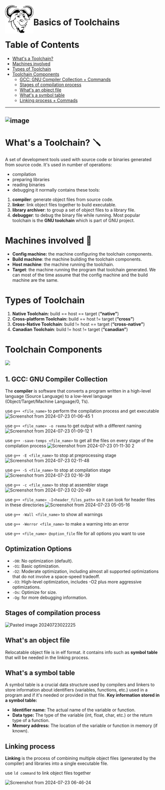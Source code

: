 <img src="../../images/gnu-svgrepo-com.svg" align="left" width="92">

# Basics of Toolchains 
# Table of Contents 

- [What's a Toolchain? ](#whats-a-toolchain-)
- [Machines involved ](#machines-involved-)
- [Types of Toolchain](#types-of-toolchain)
- [Toolchain Components](#toolchain-components)
	- [GCC: GNU Compiler Collection + Commands](#1-gcc-gnu-compiler-collection)
	- [Stages of compilation process](#stages-of-compilation-process)
	- [What's an object file](#whats-an-object-file)
	- [What's a symbol table](#whats-a-symbol-table)
	- [Linking process + Commads](#linking-process)
---
![image](https://github.com/user-attachments/assets/7bbecbf4-aab6-47a2-b039-d8f2aadea7b6)
---
# What's a Toolchain? 🪛

A set of development tools used with source code or binaries generated from source code. It's used in number of operations:
- compilation
- preparing libraries
- reading binaries
- debugging
it normally contains these tools:
1. **compiler**: generate object files from source code.
2. **linker**: link object files together to build executable.
3. **library archiver**: to group a set of object files to a library file.
4. **debugger**: to debug the binary file while running.
Most popular toolchain is the **GNU toolchain** which is part of GNU project.

# Machines involved 🎰
- **Config machine:** the machine configuring the toolchain components.
- **Build machine**: the machine building the toolchain components.
- **Host machine**: the machine running the toolchain.
- **Target**: the machine running the program that toolchain generated.
We can most of the time assume that the config machine and the build machine are the same.
# Types of Toolchain
1. **Native Toolchain:** build == host == target (**“native”**)
3. **Cross-platform Toolchain:** build == host != target (**“cross”**)
4. **Cross-Native Toolchain**: build != host == target (**“cross-native”**)
5. **Canadian Toolchain**: build != host != target (**“canadian”**)
# Toolchain Components 
<img src="https://github.com/user-attachments/assets/fa143ec8-09f8-4404-a735-3ea5ac8e056c" width="500">



## 1. GCC: GNU Compiler Collection
The **compiler** is software that converts a program written in a high-level language (Source Language) to a low-level language (Object/Target/Machine Language/0, 1’s).

use `g++ <file_name>` to perform the compilation process and get executable
![Screenshot from 2024-07-23 01-06-45 1](https://github.com/user-attachments/assets/38b183d1-ead7-466f-8979-4f969343c571)


use `g++ <file_name> -o reema` to get output with a different naming
![Screenshot from 2024-07-23 01-09-12 1](https://github.com/user-attachments/assets/a7c782b5-20d9-44ab-ba44-c4f25f3d40db)


use `g++ -save-temps <file_name>` to get all the files on every stage of the compilation process
![Screenshot from 2024-07-23 01-11-30 2](https://github.com/user-attachments/assets/87c14302-3528-41b8-8b8f-9374e4d0c319)

use `g++ -E <file_name>` to stop at preprocessing stage
![Screenshot from 2024-07-23 02-11-48](https://github.com/user-attachments/assets/47b4f0b5-88d8-4141-afca-81900b1c0524)

use `g++ -S <file_name>` to stop at compilation stage
![Screenshot from 2024-07-23 02-16-39](https://github.com/user-attachments/assets/f5a585b8-2de8-41a1-9d11-01d0266008f0)

use `g++ -c <file_name>` to  stop at assembler stage
![Screenshot from 2024-07-23 02-20-49](https://github.com/user-attachments/assets/1d03b770-60d0-48cd-bc08-e1588620cd08)


use `g++ <file_name> -I<header_files_path>` so it can look for header files in these directories
![Screenshot from 2024-07-23 05-05-16](https://github.com/user-attachments/assets/32f79fa8-e9a2-4ce0-aa21-36d6a35b35de)


use `g++ -Wall <file_name>` to show all warnings 

use `g++ -Werror <file_name>` to make a warning into an error

use `g++ <file_name> @option_file` file for all options you want to use

## Optimization Options
- `-O0`: No optimization (default).
- `-O1`: Basic optimization.
- `-O2`: Moderate optimization, including almost all supported optimizations that do not involve a space-speed tradeoff.
- `-O3`: High-level optimization, includes -O2 plus more aggressive optimizations.
- `-Os`: Optimize for size.
- `-Og`: for more debugging information.

## Stages of compilation process
![Pasted image 20240723022225](https://github.com/user-attachments/assets/1263aff0-037b-4628-81d1-30004c75bbb7)

## What's an object file
Relocatable object file is in elf format. it contains info such as **symbol table** that will be needed in the linking process.
## What's a symbol table
A symbol table is a crucial data structure used by compilers and linkers to store information about identifiers (variables, functions, etc.) used in a program and if it's needed or provided in that file.
**Key information stored in a symbol table:**
- **Identifier name:** The actual name of the variable or function.
- **Data type:** The type of the variable (int, float, char, etc.) or the return type of a function.
- **Memory address:** The location of the variable or function in memory (if known).

## Linking process
**Linking** is the process of combining multiple object files (generated by the compiler) and libraries into a single executable file.

use `ld command` to link object files together

![Screenshot from 2024-07-23 06-46-24](https://github.com/user-attachments/assets/fde4ba6b-2a04-4117-82eb-8de40441afa3)
